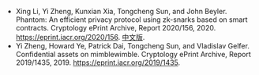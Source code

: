 * Xing Li, Yi Zheng, Kunxian Xia, Tongcheng Sun, and John Beyler. Phantom: An efficient privacy protocol using zk-snarks based on smart contracts. Cryptology ePrint Archive, Report 2020/156, 2020. https://eprint.iacr.org/2020/156. [中文版](https://docs.coinevo.tech/zh/phantom_zh.pdf).
* Yi Zheng, Howard Ye, Patrick Dai, Tongcheng Sun, and Vladislav Gelfer. Confidential assets on mimblewimble. Cryptology ePrint Archive, Report 2019/1435, 2019. https://eprint.iacr.org/2019/1435.